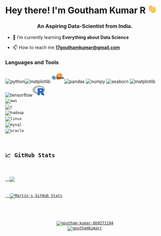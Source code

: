 # Hey there! I'm Goutham Kumar R <img src="https://raw.githubusercontent.com/GouthamKumar-R/GouthamKumar-R/master/wave.gif" width="30px">


<h3 align="center">An Aspiring Data-Scientist from India.</h3>

- 🌱 I’m currently learning **Everything about Data Science**

- 📫 How to reach me **17gouthamkumar@gmail.com**

### Languages and Tools


<img src="https://devicons.github.io/devicon/devicon.git/icons/python/python-original.svg" alt="python" width="40" height="40"/><img height="40" src="https://upload.wikimedia.org/wikipedia/commons/thumb/3/38/Jupyter_logo.svg/883px-Jupyter_logo.svg.png" title="matplotlib">
<img height="40" src="https://raw.githubusercontent.com/github/explore/80688e429a7d4ef2fca1e82350fe8e3517d3494d/topics/scikit-learn/scikit-learn.png" title="sklearn"><img height="40" src="https://numfocus.org/wp-content/uploads/2016/07/pandas-logo-300.png" title="pandas">
<img height="40" src="https://bids.berkeley.edu/sites/default/files/styles/400x225/public/projects/numpy_logo_project_page_banner.png?itok=jaJeRlWs" title="numpy">
<img height="40" src="https://data-flair.training/blogs/wp-content/uploads/sites/2/2019/07/Seaborn-logo.png" title="seaborn">
<img height="40" src="https://assets.datacamp.com/production/repositories/4199/datasets/3bdb4c210f93c5735bfd31c2bbd7e290f94c4a2b/matplotlib_logo.png" title="matplotlib">
<img src="https://www.vectorlogo.zone/logos/tensorflow/tensorflow-icon.svg" alt="tensorflow" width="40" height="40"/><code><img height ="40" src = "https://raw.githubusercontent.com/github/explore/80688e429a7d4ef2fca1e82350fe8e3517d3494d/topics/r/r.png" title="R">
<img src="https://devicons.github.io/devicon/devicon.git/icons/amazonwebservices/amazonwebservices-original-wordmark.svg" alt="aws" width="40" height="40"/> <img src="https://devicons.github.io/devicon/devicon.git/icons/c/c-original.svg" alt="c" width="40" height="40"/> <img src="https://www.vectorlogo.zone/logos/apache_hadoop/apache_hadoop-icon.svg" alt="hadoop" width="40" height="40"/> <img src="https://devicons.github.io/devicon/devicon.git/icons/linux/linux-original.svg" alt="linux" width="40" height="40"/> <img src="https://devicons.github.io/devicon/devicon.git/icons/mysql/mysql-original-wordmark.svg" alt="mysql" width="40" height="40"/> <img src="https://devicons.github.io/devicon/devicon.git/icons/oracle/oracle-original.svg" alt="oracle" width="40" height="40"/>  


## &#x1f4c8; GitHub Stats

<a href="https://github.com/GouthamKumar-R/GouthamKumar-R/">
  <img align="center" src="https://github-readme-stats.vercel.app/api/top-langs/?username=GouthamKumar-R&hide=java,html&title_color=ffffff&text_color=c9cacc&icon_color=2bbc8a&bg_color=1d1f21" />
</a>
<a href="https://github.com/GouthamKumar-R/GouthamKumar-R/">
  <img align="center" src="https://github-readme-stats.vercel.app/api?username=GouthamKumar-R&show_icons=true&line_height=27&count_private=true&title_color=ffffff&text_color=c9cacc&icon_color=2bbc8a&bg_color=1d1f21" alt="Martin's GitHub Stats" />
</a></p>

<p align="center">
<a href="https://linkedin.com/in/goutham-kumar-6b9271194" target="blank"><img align="center" src="https://cdn.jsdelivr.net/npm/simple-icons@3.0.1/icons/linkedin.svg" alt="goutham-kumar-6b9271194" height="30" width="30" /></a>
<a href="https://kaggle.com/gouthamkumarr" target="blank"><img align="center" src="https://cdn.jsdelivr.net/npm/simple-icons@3.0.1/icons/kaggle.svg" alt="gouthamkumarr" height="30" width="30" /></a>
</p>
